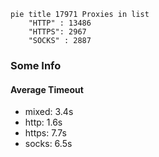 
```mermaid
pie title 17971 Proxies in list
    "HTTP" : 13486
    "HTTPS": 2967
    "SOCKS" : 2887
```

### Some Info
#### Average Timeout

- mixed: 3.4s
- http: 1.6s
- https: 7.7s
- socks: 6.5s